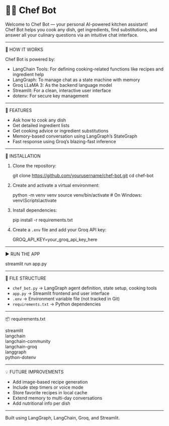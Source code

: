 # 👨‍🍳 Chef Bot

Welcome to Chef Bot — your personal AI-powered kitchen assistant!  
Chef Bot helps you cook any dish, get ingredients, find substitutions, and answer all your culinary questions via an intuitive chat interface.

------------------------------------------------------------

🧠 HOW IT WORKS

Chef Bot is powered by:
- LangChain Tools: For defining cooking-related functions like recipes and ingredient help
- LangGraph: To manage chat as a state machine with memory
- Groq LLaMA 3: As the backend language model
- Streamlit: For a clean, interactive user interface
- dotenv: For secure key management

------------------------------------------------------------

🍴 FEATURES

- Ask how to cook any dish
- Get detailed ingredient lists
- Get cooking advice or ingredient substitutions
- Memory-based conversation using LangGraph’s StateGraph
- Fast response using Groq’s blazing-fast inference

------------------------------------------------------------

🔧 INSTALLATION

1. Clone the repository:

   git clone https://github.com/yourusername/chef-bot.git
   cd chef-bot

2. Create and activate a virtual environment:

   python -m venv venv
   source venv/bin/activate        # On Windows: venv\Scripts\activate

3. Install dependencies:

   pip install -r requirements.txt

4. Create a `.env` file and add your Groq API key:

   GROQ_API_KEY=your_groq_api_key_here

------------------------------------------------------------

▶️ RUN THE APP

   streamlit run app.py

------------------------------------------------------------

📂 FILE STRUCTURE

- `chef_bot.py` → LangGraph agent definition, state setup, cooking tools
- `app.py` → Streamlit frontend and user interface
- `.env` → Environment variable file (not tracked in Git)
- `requirements.txt` → Python dependencies

------------------------------------------------------------

📦 requirements.txt

streamlit  
langchain  
langchain-community  
langchain-groq  
langgraph  
python-dotenv

------------------------------------------------------------

💡 FUTURE IMPROVEMENTS

- Add image-based recipe generation  
- Include step timers or voice mode  
- Store favorite recipes in local cache  
- Extend memory to multi-day conversations  
- Add nutritional info per dish

------------------------------------------------------------

Built using LangGraph, LangChain, Groq, and Streamlit.
